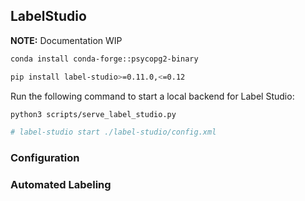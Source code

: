 ## LabelStudio

**NOTE:** Documentation WIP

```bash
conda install conda-forge::psycopg2-binary
```

```bash
pip install label-studio>=0.11.0,<=0.12
```

Run the following command to start a local backend for Label Studio:

```bash
python3 scripts/serve_label_studio.py
```

```bash
# label-studio start ./label-studio/config.xml
```

### Configuration

### Automated Labeling
